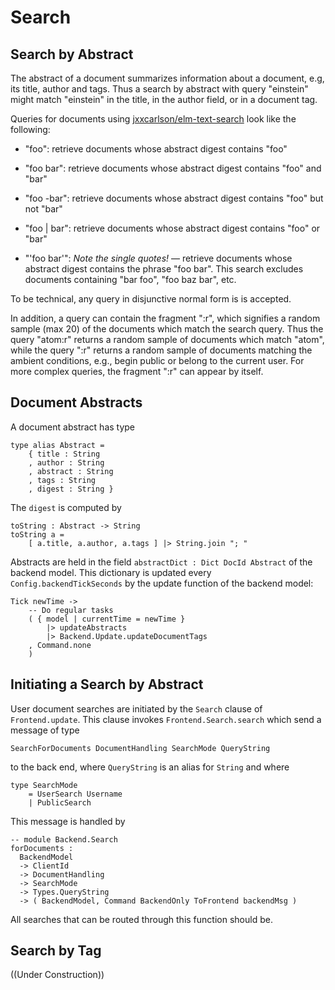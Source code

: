 # Search

## Search by Abstract

The abstract of a document summarizes information
about a document, e.g, its title, author and tags.
Thus a search by abstract with query "einstein" might match
"einstein" in the title, in the author field, or in a document tag.

Queries for documents using [jxxcarlson/elm-text-search](https://package.elm-lang.org/packages/jxxcarlson/elm-text-search/latest/)
look like the following:

- "foo": retrieve documents whose abstract digest contains "foo"


- "foo bar": retrieve documents whose abstract digest contains "foo"
and "bar"


- "foo -bar": retrieve documents whose abstract digest contains "foo"
  but not "bar"


- "foo | bar": retrieve documents whose abstract digest contains "foo"
    or "bar"


- "'foo bar'": *Note the single quotes!* — retrieve documents whose abstract digest contains the
phrase "foo bar".  This search excludes documents containing
"bar foo", "foo baz bar", etc.

To be technical, any query in disjunctive normal form is
is accepted.

In addition, a query can contain the fragment ":r", 
which signifies a random sample (max 20) of the documents
which match the search query.  Thus the query "atom:r" returns
a random sample of documents which match "atom", while
the query ":r" returns a random sample of documents
matching the ambient conditions, e.g., begin public or
belong to the current user.  For more complex queries,
the fragment ":r" can appear by itself.


## Document Abstracts

A document abstract has type

```
type alias Abstract =
    { title : String
    , author : String
    , abstract : String
    , tags : String
    , digest : String }
```

The `digest` is computed by

```
toString : Abstract -> String
toString a =
    [ a.title, a.author, a.tags ] |> String.join "; "

```

Abstracts are held in the field 
`abstractDict : Dict DocId Abstract` of the 
backend model.  This dictionary is updated 
every `Config.backendTickSeconds` by the 
update function of the backend model:

```
Tick newTime ->
    -- Do regular tasks
    ( { model | currentTime = newTime }
        |> updateAbstracts
        |> Backend.Update.updateDocumentTags
    , Command.none
    )
```

## Initiating a Search by Abstract



User document searches are initiated by the `Search` clause of
`Frontend.update`.  This clause invokes `Frontend.Search.search`
which send a message of type

```text
SearchForDocuments DocumentHandling SearchMode QueryString
```

to the back end, where `QueryString` is an alias for `String`
and where

```text
type SearchMode
    = UserSearch Username
    | PublicSearch
```

This message is handled by



```text
-- module Backend.Search
forDocuments : 
  BackendModel 
  -> ClientId 
  -> DocumentHandling 
  -> SearchMode
  -> Types.QueryString 
  -> ( BackendModel, Command BackendOnly ToFrontend backendMsg )

```

All searches that can be routed through this function
should be. 


## Search by Tag


((Under Construction))